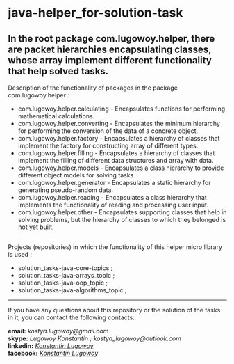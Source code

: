 # java-helper_for-solution-task
**In the root package com.lugowoy.helper, there are packet hierarchies encapsulating classes, 
whose array implement different functionality that help solved tasks.**
----------------------------------------
Description of the functionality of packages in the package com.lugowoy.helper :
+ com.lugowoy.helper.calculating - Encapsulates functions for performing mathematical calculations.
+ com.lugowoy.helper.converting - Encapsulates the minimum hierarchy for performing the conversion of the data of a concrete object.
+ com.lugowoy.helper.factory - Encapsulates a hierarchy of classes that implement the factory for constructing array of different types.
+ com.lugowoy.helper.filling - Encapsulates a hierarchy of classes that implement the filling of different data structures and array with data.
+ com.lugowoy.helper.models - Encapsulates a class hierarchy to provide different object models for solving tasks.
+ com.lugowoy.helper.generator - Encapsulates a static hierarchy for generating pseudo-random data.
+ com.lugowoy.helper.reading - Encapsulates a class hierarchy that implements the functionality of reading and processing user input.
+ com.lugowoy.helper.other - Encapsulates supporting classes that help in solving problems, but the hierarchy of classes to which they belonged is not yet built.
##  
Projects (repositories) in which the functionality of this helper micro library is used :
+ solution_tasks-java-core-topics ;
+ solution_tasks-java-arrays_topic ;
+ solution_tasks-java-oop_topic ;
+ solution_tasks-java-algorithms_topic ;
----
If you have any questions about this repository or the solution of the tasks in it, you can contact the following contacts:

**email:** _kostya.lugowoy@gmail.com_  
**skype:** _Lugowoy Konstantin ; kostya_lugowoy@outlook.com_  
**linkedin:** _[Konstantin Lugowoy](https://www.linkedin.com/in/lugowoy-konstantin/)_  
**facebook:** _[Konstantin Lugowoy](https://www.facebook.com/lugowoy.konstantin)_  
